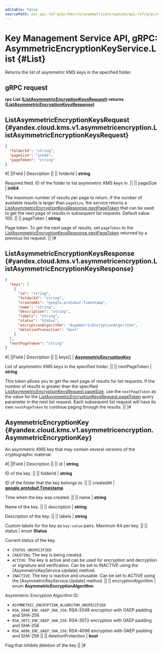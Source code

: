 ```yaml
---
editable: false
sourcePath: en/_api-ref-grpc/kms/v1/asymmetricencryption/api-ref/grpc/AsymmetricEncryptionKey/list.md
---
```


# Key Management Service API, gRPC: AsymmetricEncryptionKeyService.List {#List}

Returns the list of asymmetric KMS keys in the specified folder.

## gRPC request

**rpc List ([ListAsymmetricEncryptionKeysRequest](#yandex.cloud.kms.v1.asymmetricencryption.ListAsymmetricEncryptionKeysRequest)) returns ([ListAsymmetricEncryptionKeysResponse](#yandex.cloud.kms.v1.asymmetricencryption.ListAsymmetricEncryptionKeysResponse))**

## ListAsymmetricEncryptionKeysRequest {#yandex.cloud.kms.v1.asymmetricencryption.ListAsymmetricEncryptionKeysRequest}

```json
{
  "folderId": "string",
  "pageSize": "int64",
  "pageToken": "string"
}
```

#|
||Field | Description ||
|| folderId | **string**

Required field. ID of the folder to list asymmetric KMS keys in. ||
|| pageSize | **int64**

The maximum number of results per page to return. If the number of available
results is larger than `pageSize`, the service returns a [ListAsymmetricEncryptionKeysResponse.nextPageToken](#yandex.cloud.kms.v1.asymmetricencryption.ListAsymmetricEncryptionKeysResponse)
that can be used to get the next page of results in subsequent list requests.
Default value: 100. ||
|| pageToken | **string**

Page token. To get the next page of results, set `pageToken` to the
[ListAsymmetricEncryptionKeysResponse.nextPageToken](#yandex.cloud.kms.v1.asymmetricencryption.ListAsymmetricEncryptionKeysResponse) returned by a previous list request. ||
|#

## ListAsymmetricEncryptionKeysResponse {#yandex.cloud.kms.v1.asymmetricencryption.ListAsymmetricEncryptionKeysResponse}

```json
{
  "keys": [
    {
      "id": "string",
      "folderId": "string",
      "createdAt": "google.protobuf.Timestamp",
      "name": "string",
      "description": "string",
      "labels": "string",
      "status": "Status",
      "encryptionAlgorithm": "AsymmetricEncryptionAlgorithm",
      "deletionProtection": "bool"
    }
  ],
  "nextPageToken": "string"
}
```

#|
||Field | Description ||
|| keys[] | **[AsymmetricEncryptionKey](#yandex.cloud.kms.v1.asymmetricencryption.AsymmetricEncryptionKey)**

List of asymmetric KMS keys in the specified folder. ||
|| nextPageToken | **string**

This token allows you to get the next page of results for list requests. If the number
of results is greater than the specified [ListAsymmetricEncryptionKeysRequest.pageSize](#yandex.cloud.kms.v1.asymmetricencryption.ListAsymmetricEncryptionKeysRequest), use
the `nextPageToken` as the value for the [ListAsymmetricEncryptionKeysRequest.pageToken](#yandex.cloud.kms.v1.asymmetricencryption.ListAsymmetricEncryptionKeysRequest) query parameter
in the next list request. Each subsequent list request will have its own
`nextPageToken` to continue paging through the results. ||
|#

## AsymmetricEncryptionKey {#yandex.cloud.kms.v1.asymmetricencryption.AsymmetricEncryptionKey}

An asymmetric KMS key that may contain several versions of the cryptographic material.

#|
||Field | Description ||
|| id | **string**

ID of the key. ||
|| folderId | **string**

ID of the folder that the key belongs to. ||
|| createdAt | **[google.protobuf.Timestamp](https://developers.google.com/protocol-buffers/docs/reference/google.protobuf#timestamp)**

Time when the key was created. ||
|| name | **string**

Name of the key. ||
|| description | **string**

Description of the key. ||
|| labels | **string**

Custom labels for the key as `key:value` pairs. Maximum 64 per key. ||
|| status | enum **Status**

Current status of the key.

- `STATUS_UNSPECIFIED`
- `CREATING`: The key is being created.
- `ACTIVE`: The key is active and can be used for encryption and decryption or signature and verification.
Can be set to INACTIVE using the [AsymmetricKeyService.Update] method.
- `INACTIVE`: The key is inactive and unusable.
Can be set to ACTIVE using the [AsymmetricKeyService.Update] method. ||
|| encryptionAlgorithm | enum **AsymmetricEncryptionAlgorithm**

Asymmetric Encryption Algorithm ID.

- `ASYMMETRIC_ENCRYPTION_ALGORITHM_UNSPECIFIED`
- `RSA_2048_ENC_OAEP_SHA_256`: RSA-2048 encryption with OAEP padding and SHA-256
- `RSA_3072_ENC_OAEP_SHA_256`: RSA-3072 encryption with OAEP padding and SHA-256
- `RSA_4096_ENC_OAEP_SHA_256`: RSA-4096 encryption with OAEP padding and SHA-256 ||
|| deletionProtection | **bool**

Flag that inhibits deletion of the key ||
|#